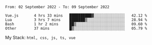 <!--START_SECTION:waka-->

```text
From: 02 September 2022 - To: 09 September 2022

Vue.js       4 hrs 33 mins   ██████████▓░░░░░░░░░░░░░░   42.12 %
Lua          3 hrs 7 mins    ███████▒░░░░░░░░░░░░░░░░░   28.94 %
Bash         1 hr 2 mins     ██▒░░░░░░░░░░░░░░░░░░░░░░   09.60 %
Other        37 mins         █▒░░░░░░░░░░░░░░░░░░░░░░░   05.79 %
```

<!--END_SECTION:waka-->
My Stack: `html, css, js, ts, vue`
